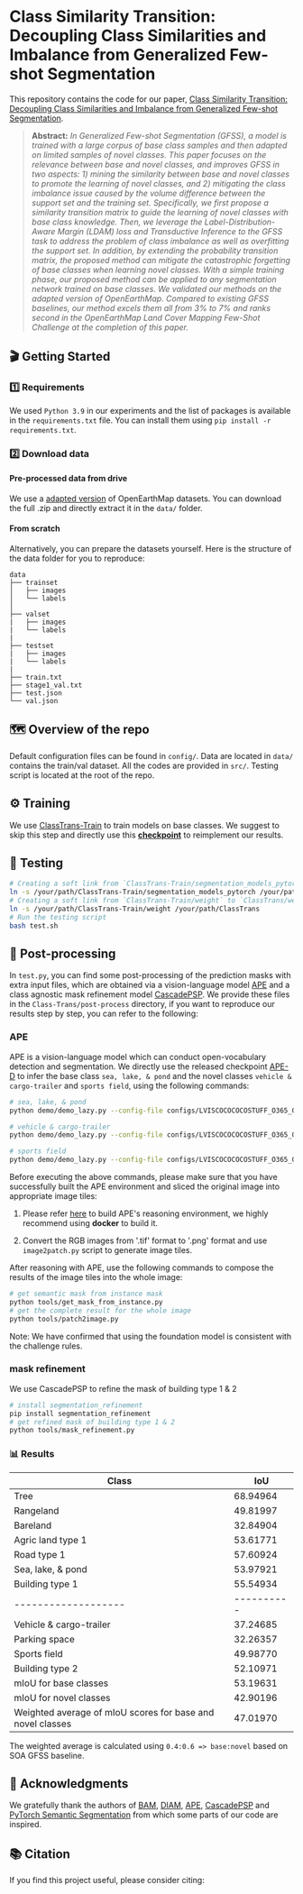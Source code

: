 

# Class Similarity Transition: Decoupling Class Similarities and Imbalance from Generalized Few-shot Segmentation

This repository contains the code for our paper, [Class Similarity Transition: Decoupling Class Similarities and Imbalance from Generalized Few-shot Segmentation]().

> **Abstract:** *In Generalized Few-shot Segmentation (GFSS), a model is trained with a large corpus of base class samples and then adapted on limited samples of novel classes. This paper focuses on the relevance between base and novel classes, and improves GFSS in two aspects: 1) mining the similarity between base and novel classes to promote the learning of novel classes, and 2) mitigating the class imbalance issue caused by the volume difference between the support set and the training set. Specifically, we first propose a similarity transition matrix to guide the learning of novel classes with base class knowledge. Then, we leverage the Label-Distribution-Aware Margin (LDAM) loss and Transductive Inference to the GFSS task to address the problem of class imbalance as well as overfitting the support set. In addition, by extending the probability transition matrix, the proposed method can mitigate the catastrophic forgetting of base classes when learning novel classes. With a simple training phase, our proposed method can be applied to any segmentation network trained on base classes. We validated our methods on the adapted version of OpenEarthMap. Compared to existing GFSS baselines, our method excels them all from 3\% to 7\% and ranks second in the OpenEarthMap Land Cover Mapping Few-Shot Challenge at the completion of this paper.*

## &#x1F3AC; Getting Started

### :one: Requirements
We used `Python 3.9` in our experiments and the list of packages is available in the `requirements.txt` file. You can install them using `pip install -r requirements.txt`.

### :two: Download data

#### Pre-processed data from drive

We use a [adapted version](https://zenodo.org/records/10828417) of OpenEarthMap datasets. You can download the full .zip and directly extract it in the `data/` folder.

#### From scratch

Alternatively, you can prepare the datasets yourself. Here is the structure of the data folder for you to reproduce:

```
data
├── trainset
│   ├── images
│   └── labels
│   
├── valset
|   ├── images
|   └── labels
|
├── testset
|   ├── images
|   └── labels
|
├── train.txt
├── stage1_val.txt
├── test.json
└── val.json

```

<!-- ### :three: Download pre-trained models

#### Pre-trained backbone and models
We provide the pre-trained backbone and models at - https://huggingface.co/laion/CLIP-convnext_large_d_320.laion2B-s29B-b131K-ft-soup/tree/main. You can download them and directly extract them at the root of `pretrain/`. -->

## &#x1F5FA; Overview of the repo

Default configuration files can be found in `config/`. Data are located in `data/` contains the train/val dataset. All the codes are provided in `src/`. Testing script is located at the root of the repo.

## &#x2699; Training 

We use [ClassTrans-Train](https://github.com/earth-insights/ClassTrans-Train) to train models on base classes. We suggest to skip this step and directly use this **[checkpoint](https://drive.google.com/file/d/1H9Z9bLU46tDoqXHEhc4BduQ_Vs2RqGvM/view?usp=sharing)** to reimplement our results.

## &#x1F9EA; Testing

```bash
# Creating a soft link from `ClassTrans-Train/segmentation_models_pytorch` to `ClassTrans/segmentation_models_pytorch`
ln -s /your/path/ClassTrans-Train/segmentation_models_pytorch /your/path/ClassTrans
# Creating a soft link from `ClassTrans-Train/weight` to `ClassTrans/weight`
ln -s /your/path/ClassTrans-Train/weight /your/path/ClassTrans
# Run the testing script
bash test.sh
```

## &#x1F9CA; Post-processing

In `test.py`, you can find some post-processing of the prediction masks with extra input files, which are obtained via a vision-language model [APE](https://arxiv.org/abs/2312.02153) and a class agnostic mask refinement model [CascadePSP](https://arxiv.org/abs/2005.02551). We provide these files in the `Class-Trans/post-process` directory, if you want to reproduce our results step by step, you can refer to the following:

### APE

APE is a vision-language model which can conduct open-vocabulary detection and segmentation. We directly use the released checkpoint [APE-D](https://huggingface.co/shenyunhang/APE/blob/main/configs/LVISCOCOCOCOSTUFF_O365_OID_VGR_SA1B_REFCOCO_GQA_PhraseCut_Flickr30k/ape_deta/ape_deta_vitl_eva02_clip_vlf_lsj1024_cp_16x4_1080k_mdl_20230829_162438/model_final.pth) to infer the base class `sea, lake, & pond` and the novel classes `vehicle & cargo-trailer` and `sports field`, using the following commands:

```bash
# sea, lake, & pond
python demo/demo_lazy.py --config-file configs/LVISCOCOCOCOSTUFF_O365_OID_VGR_SA1B_REFCOCO_GQA_PhraseCut_Flickr30k/ape_deta/ape_deta_vitl_eva02_clip_vlf_lsj1024_cp_16x4_1080k.py --input data/cvpr2024_oem_ori_png/*.png --output output/cvpr2024_oem_ori_thres-0.12_water/ --confidence-threshold 0.12 --text-prompt 'water' --with-sseg --opts train.init_checkpoint=model_final.pth model.model_vision.select_box_nums_for_evaluation=500 model.model_vision.text_feature_bank_reset=True

# vehicle & cargo-trailer
python demo/demo_lazy.py --config-file configs/LVISCOCOCOCOSTUFF_O365_OID_VGR_SA1B_REFCOCO_GQA_PhraseCut_Flickr30k/ape_deta/ape_deta_vitl_eva02_clip_vlf_lsj1024_cp_16x4_1080k.py --input data/cvpr2024_oem_crop_256-128/*.png --output output/cvpr2024_oem_crop-256-128_thres-0.1_car/ --confidence-threshold 0.1 --text-prompt 'car' --with-sseg --opts train.init_checkpoint=model_final.pth model.model_vision.select_box_nums_for_evaluation=500 model.model_vision.text_feature_bank_reset=True

# sports field
python demo/demo_lazy.py --config-file configs/LVISCOCOCOCOSTUFF_O365_OID_VGR_SA1B_REFCOCO_GQA_PhraseCut_Flickr30k/ape_deta/ape_deta_vitl_eva02_clip_vlf_lsj1024_cp_16x4_1080k.py --input data/cvpr2024_oem_crop_256-128/*.png --output output/cvpr2024_oem_crop-256-128_thres-0.2_sportfield/ --confidence-threshold 0.2 --text-prompt 'sports field,basketball field,soccer field,tennis field,badminton field' --with-sseg --opts train.init_checkpoint=model_final.pth model.model_vision.select_box_nums_for_evaluation=500 model.model_vision.text_feature_bank_reset=True
```

Before executing the above commands, please make sure that you have successfully built the APE environment and sliced the original image into appropriate image tiles:

1. Please refer [here](https://github.com/shenyunhang/APE) to build APE's reasoning environment, we highly recommend using **docker** to build it.

2. Convert the RGB images from '.tif' format to '.png' format and use `image2patch.py` script to generate image tiles.

After reasoning with APE, use the following commands to compose the results of the image tiles into the whole image:

```bash
# get semantic mask from instance mask
python tools/get_mask_from_instance.py
# get the complete result for the whole image
python tools/patch2image.py
```

Note: We have confirmed that using the foundation model is consistent with the challenge rules.

### mask refinement

We use CascadePSP to refine the mask of building type 1 & 2

```bash
# install segmentation_refinement
pip install segmentation_refinement
# get refined mask of building type 1 & 2
python tools/mask_refinement.py 
```

### &#x1F4CA; Results

| Class             | IoU      |
|-------------------|----------|
| Tree              | 68.94964 |
| Rangeland         | 49.81997 |
| Bareland          | 32.84904 |
| Agric land type 1| 53.61771 |
| Road type 1       | 57.60924 |
| Sea, lake, & pond| 53.97921 |
| Building type 1   | 55.54934 |
|-------------------|----------|
| Vehicle & cargo-trailer| 37.24685 |
| Parking space     | 32.26357 |
| Sports field      | 49.98770 |
| Building type 2   | 52.10971 |
| mIoU for base classes | 53.19631 |
| mIoU for novel classes| 42.90196 |
| Weighted average of mIoU scores for base and novel classes | 47.01970 |

The weighted average is calculated using `0.4:0.6 => base:novel` based on SOA GFSS baseline.



## &#x1F64F; Acknowledgments

We gratefully thank the authors of [BAM](https://github.com/chunbolang/BAM), [DIAM](https://github.com/sinahmr/DIaM), [APE](https://github.com/shenyunhang/APE), [CascadePSP](https://github.com/hkchengrex/CascadePSP/tree/master) and [PyTorch Semantic Segmentation](https://github.com/hszhao/semseg) from which some parts of our code are inspired.

## &#x1F4DA; Citation

If you find this project useful, please consider citing:

```bibtex

```